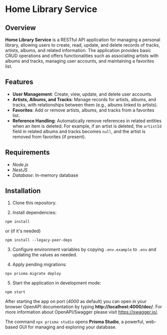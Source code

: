 # Home Library Service

## Overview

**Home Library Service** is a RESTful API application for managing a personal library, allowing users to create, read, update, and delete records of tracks, artists, albums, and related information. The application provides basic CRUD operations and offers functionalities such as associating artists with albums and tracks, managing user accounts, and maintaining a favorites list.

## Features

- **User Management**: Create, view, update, and delete user accounts.
- **Artists, Albums, and Tracks**: Manage records for artists, albums, and tracks, with relationships between them (e.g., albums linked to artists).
- **Favorites**: Add or remove artists, albums, and tracks from a favorites list.
- **Reference Handling**: Automatically remove references in related entities when an item is deleted. For example, if an artist is deleted, the `artistId` field in related albums and tracks becomes `null`, and the artist is removed from favorites (if present).

## Requirements

- _Node.js_
- _NestJS_
- _Database_: In-memory database

## Installation

1. Clone this repository.

2. Install dependencies:

```
npm install
```

or (if it's needed)

```
npm install --legacy-peer-deps
```

3. Configure environment variables by copying `.env.example` to `.env` and updating the values as needed.

4. Apply pending migrations:

```
npx prisma migrate deploy
```

5. Start the application in development mode:

```
npm start

```

After starting the app on port (_4000_ as default) you can open in your browser OpenAPI documentation by typing **http://localhost:4000/doc/**.
For more information about OpenAPI/Swagger please visit https://swagger.io/.

The command `npx prisma studio` opens **Prisma Studio**, a powerful, web-based GUI for managing and exploring your database.
